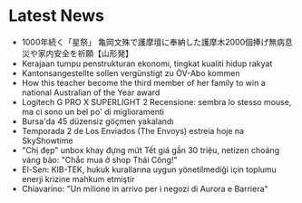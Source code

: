 # Latest News
-  1000年続く「星祭」 亀岡文殊で護摩壇に奉納した護摩木2000個捧げ無病息災や家内安全を祈願【山形発】
-  Kerajaan tumpu penstrukturan ekonomi, tingkat kualiti hidup rakyat
-  Kantonsangestellte sollen vergünstigt zu ÖV-Abo kommen
-  How this teacher become the third member of her family to win a national Australian of the Year award
-  Logitech G PRO X SUPERLIGHT 2 Recensione: sembra lo stesso mouse, ma ci sono un bel po' di miglioramenti
-  Bursa'da 45 düzensiz göçmen yakalandı
-  Temporada 2 de Los Enviados (The Envoys) estreia hoje na SkyShowtime
-  "Chị đẹp" unbox khay đựng mứt Tết giá gần 30 triệu, netizen choáng váng bảo: "Chắc mua ở shop Thái Công!"
-  El-Sen: KIB-TEK, hukuk kurallarına uygun yönetilmediği için toplumu enerji krizine mahkum etmiştir
-  Chiavarino: "Un milione in arrivo per i negozi di Aurora e Barriera"
